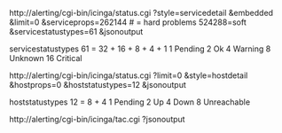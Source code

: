 http://alerting/cgi-bin/icinga/status.cgi
    ?style=servicedetail
    &embedded
    &limit=0
    &serviceprops=262144 # = hard problems 524288=soft
    &servicestatustypes=61
    &jsonoutput

servicestatustypes 61 = 32 + 16 + 8 + 4 + 1
 1 Pending
 2 Ok
 4 Warning
 8 Unknown
16 Critical

http://alerting/cgi-bin/icinga/status.cgi
    ?limit=0
    &style=hostdetail
    &hostprops=0
    &hoststatustypes=12
    &jsonoutput

hoststatustypes 12 = 8 + 4
1 Pending
2 Up
4 Down
8 Unreachable


http://alerting/cgi-bin/icinga/tac.cgi
    ?jsonoutput
